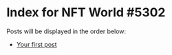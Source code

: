 # Index for NFT World #5302
Posts will be displayed in the order below:

- [Your first post](./001-first.md)

